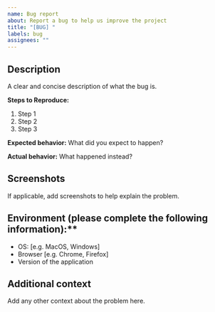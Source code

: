 ```yaml
---
name: Bug report
about: Report a bug to help us improve the project
title: "[BUG] "
labels: bug
assignees: ""
---
```


## Description

A clear and concise description of what the bug is.

**Steps to Reproduce:**

1. Step 1
2. Step 2
3. Step 3

**Expected behavior:**
What did you expect to happen?

**Actual behavior:**
What happened instead?

## Screenshots

If applicable, add screenshots to help explain the problem.

## Environment (please complete the following information):\*\*

- OS: [e.g. MacOS, Windows]
- Browser [e.g. Chrome, Firefox]
- Version of the application

## Additional context

Add any other context about the problem here.
